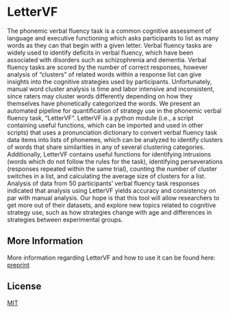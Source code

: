 # LetterVF
The phonemic verbal fluency task is a common cognitive assessment of language and executive functioning which asks participants to list as many words as they can that begin with a given letter. Verbal fluency tasks are widely used to identify deficits in verbal fluency, which have been associated with disorders such as schizophrenia and dementia. Verbal fluency tasks are scored by the number of correct responses, however analysis of “clusters” of related words within a response list can give insights into the cognitive strategies used by participants. Unfortunately, manual word cluster analysis is time and labor intensive and inconsistent, since raters may cluster words differently depending on how they themselves have phonetically categorized the words. We present an automated pipeline for quantification of strategy use in the phonemic verbal fluency task, “LetterVF”.  LetterVF is a python module (i.e., a script containing useful functions, which can be imported and used in other scripts) that uses a pronunciation dictionary to convert verbal fluency task data items into lists of phonemes, which can be analyzed to identify clusters of words that share similarities in any of several clustering categories. Additionally, LetterVF contains useful functions for identifying intrusions (words which do not follow the rules for the task), identifying perseverations (responses repeated within the same trial), counting the number of cluster switches in a list, and calculating the average size of clusters for a list. Analysis of data from 50 participants’ verbal fluency task responses indicated that analysis using LetterVF yields accuracy and consistency on par with manual analysis. Our hope is that this tool will allow researchers to get more out of their datasets, and explore new topics related to cognitive strategy use, such as how strategies change with age and differences in strategies between experimental groups.

## More Information
More information regarding LetterVF and how to use it can be found here:
[preprint](10.31234/osf.io/wavqu)

## License
[MIT](https://choosealicense.com/licenses/mit/)
